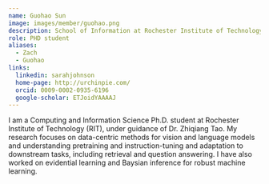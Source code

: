 ```yaml
---
name: Guohao Sun
image: images/member/guohao.png
description: School of Information at Rochester Institute of Technology (RIT)
role: PHD student
aliases:
  - Zach
  - Guohao
links:
  linkedin: sarahjohnson
  home-page: http://urchinpie.com/
  orcid: 0009-0002-0935-6196
  google-scholar: ETJoidYAAAAJ
---
```


I am a Computing and Information Science Ph.D. student at Rochester Institute of Technology (RIT), under guidance of Dr. Zhiqiang Tao.
My research focuses on data-centric methods for vision and language models and understanding pretraining and instruction-tuning and adaptation to downstream tasks, including retrieval and question answering. I have also worked on evidential learning and Baysian inference for robust machine learning.
